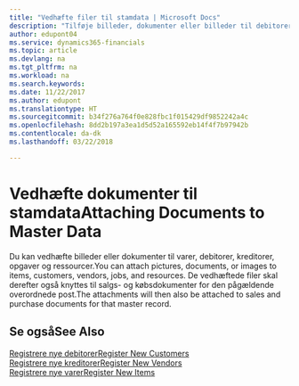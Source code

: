 ```yaml
---
title: "Vedhæfte filer til stamdata | Microsoft Docs"
description: "Tilføje billeder, dokumenter eller billeder til debitorer, kreditorer og andre stamdataposter."
author: edupont04
ms.service: dynamics365-financials
ms.topic: article
ms.devlang: na
ms.tgt_pltfrm: na
ms.workload: na
ms.search.keywords: 
ms.date: 11/22/2017
ms.author: edupont
ms.translationtype: HT
ms.sourcegitcommit: b34f276a764f0e828fbc1f015429df9852242a4c
ms.openlocfilehash: 8dd2b197a3ea1d5d52a165592eb14f4f7b97942b
ms.contentlocale: da-dk
ms.lasthandoff: 03/22/2018

---
```

# <a name="attaching-documents-to-master-data"></a><span data-ttu-id="7e1f2-103">Vedhæfte dokumenter til stamdata</span><span class="sxs-lookup"><span data-stu-id="7e1f2-103">Attaching Documents to Master Data</span></span>
<span data-ttu-id="7e1f2-104">Du kan vedhæfte billeder eller dokumenter til varer, debitorer, kreditorer, opgaver og ressourcer.</span><span class="sxs-lookup"><span data-stu-id="7e1f2-104">You can attach pictures, documents, or images to items, customers, vendors, jobs, and resources.</span></span> <span data-ttu-id="7e1f2-105">De vedhæftede filer skal derefter også knyttes til salgs- og købsdokumenter for den pågældende overordnede post.</span><span class="sxs-lookup"><span data-stu-id="7e1f2-105">The attachments will then also be attached to sales and purchase documents for that master record.</span></span>  

## <a name="see-also"></a><span data-ttu-id="7e1f2-106">Se også</span><span class="sxs-lookup"><span data-stu-id="7e1f2-106">See Also</span></span>
[<span data-ttu-id="7e1f2-107">Registrere nye debitorer</span><span class="sxs-lookup"><span data-stu-id="7e1f2-107">Register New Customers</span></span>](sales-how-register-new-customers.md)  
[<span data-ttu-id="7e1f2-108">Registrere nye kreditorer</span><span class="sxs-lookup"><span data-stu-id="7e1f2-108">Register New Vendors</span></span>](purchasing-how-register-new-vendors.md)  
[<span data-ttu-id="7e1f2-109">Registrere nye varer</span><span class="sxs-lookup"><span data-stu-id="7e1f2-109">Register New Items</span></span>](inventory-how-register-new-items.md)  

